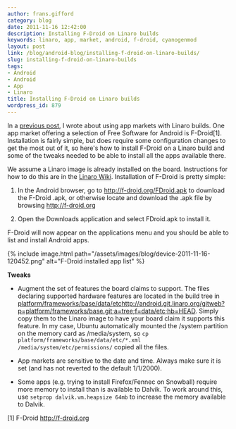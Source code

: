 ```yaml
---
author: frans.gifford
category: blog
date: 2011-11-16 12:42:00
description: Installing F-Droid on Linaro builds
keywords: linaro, app, market, android, f-droid, cyanogenmod
layout: post
link: /blog/android-blog/installing-f-droid-on-linaro-builds/
slug: installing-f-droid-on-linaro-builds
tags:
- Android
- Android
- App
- Linaro
title: Installing F-Droid on Linaro builds
wordpress_id: 879
---
```


In a [previous post](/blog/using-markets-with-linaro-android-builds/), I wrote about using app markets with Linaro builds. One app market offering a selection of Free Software for Android is F-Droid[1]. Installation is fairly simple, but does require some configuration changes to get the most out of it, so here's how to install F-Droid on a Linaro build and some of the tweaks needed to be able to install all the apps available there.

We assume a Linaro image is already installed on the board. Instructions for how to do this are in the [Linaro Wiki](https://wiki-archive.linaro.org/Platform/Android/ImageInstallation). Installation of F-Droid is pretty simple:

1. In the Android browser, go to http://f-droid.org/FDroid.apk to download the F-Droid .apk, or otherwise locate and download the .apk file by browsing http://f-droid.org

2. Open the Downloads application and select FDroid.apk to install it.

F-Droid will now appear on the applications menu and you should be able to list and install Android apps.

{% include image.html path="/assets/images/blog/device-2011-11-16-120452.png" alt="F-Droid installed app list" %}

**Tweaks**

- Augment the set of features the board claims to support. The files declaring supported hardware features are located in the build tree in [platform/frameworks/base/data/etc]()http://android.git.linaro.org/gitweb?p=platform/frameworks/base.git;a=tree;f=data/etc;hb=HEAD. Simply copy them to the Linaro image to have your board claim it supports this feature. In my case, Ubuntu automatically mounted the /system partition on the memory card as /media/system, so `cp platform/frameworks/base/data/etc/*.xml /media/system/etc/permissions/` copied all the files.

- App markets are sensitive to the date and time. Always make sure it is set (and has not reverted to the default 1/1/2000).

- Some apps (e.g. trying to install Firefox/Fennec on Snowball) require more memory to install than is available to Dalvik. To work around this, use `setprop dalvik.vm.heapsize 64mb` to increase the memory available to Dalvik.

[1] F-Droid http://f-droid.org